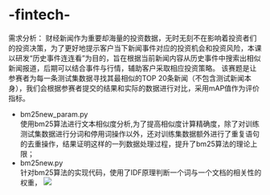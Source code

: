 # -fintech-
需求分析：
财经新闻作为重要却海量的投资数据，无时无刻不在影响着投资者们的投资决策，为了更好地提示客户当下新闻事件对应的投资机会和投资风险，本课以研发“历史事件连连看”为目的，旨在根据当前新闻内容从历史事件中搜索出相似新闻报道，后期可以结合事件与行情，辅助客户采取相应投资策略。
 该赛题是让参赛者为每一条测试集数据寻找其最相似的TOP 20条新闻（不包含测试新闻本身），我们会根据参赛者提交的结果和实际的数据进行对比，采用mAP值作为评价指标。 
* bm25new_param.py  
使用bm25算法进行文本相似度分析,为了提高相似度计算精确度，除了对训练测试集数据进行分词和停用词操作以外，还对训练集数据额外进行了重复语句的去重操作，结果证明这样的一列数据处理过程，提升了bm25算法的理论上限；
* bm25new.py  
针对bm25算法的实现代码，使用了IDF原理判断一个词与一个文档的相关性的权重，
![](https://raw.githubusercontent.com/Roc-J/-finthech-/master/bm25.png)
